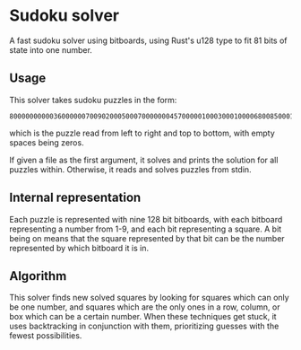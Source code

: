 # Sudoku solver

A fast sudoku solver using bitboards, using Rust's u128 type to fit 81 bits of state into one number.

## Usage

This solver takes sudoku puzzles in the form:

    800000000003600000070090200050007000000045700000100030001000068008500010090000400

which is the puzzle read from left to right and top to bottom, with empty spaces being zeros.

If given a file as the first argument, it solves and prints the solution for all puzzles within. Otherwise, it reads and solves puzzles from stdin.

## Internal representation

Each puzzle is represented with nine 128 bit bitboards, with each bitboard representing a number from 1-9, and each bit representing a square. A bit being on means that the square represented by that bit can be the number represented by which bitboard it is in. 

## Algorithm

This solver finds new solved squares by looking for squares which can only be one number, and squares which are the only ones in a row, column, or box which can be a certain number. When these techniques get stuck, it uses backtracking in conjunction with them, prioritizing guesses with the fewest possibilities.
